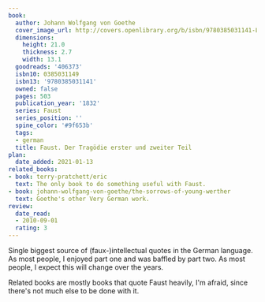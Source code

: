 ```yaml
---
book:
  author: Johann Wolfgang von Goethe
  cover_image_url: http://covers.openlibrary.org/b/isbn/9780385031141-L.jpg
  dimensions:
    height: 21.0
    thickness: 2.7
    width: 13.1
  goodreads: '406373'
  isbn10: 0385031149
  isbn13: '9780385031141'
  owned: false
  pages: 503
  publication_year: '1832'
  series: Faust
  series_position: ''
  spine_color: '#9f653b'
  tags:
  - german
  title: Faust. Der Tragödie erster und zweiter Teil
plan:
  date_added: 2021-01-13
related_books:
- book: terry-pratchett/eric
  text: The only book to do something useful with Faust.
- book: johann-wolfgang-von-goethe/the-sorrows-of-young-werther
  text: Goethe's other Very German work.
review:
  date_read:
  - 2010-09-01
  rating: 3
---
```


Single biggest source of (faux-)intellectual quotes in the German language. As most people, I enjoyed part one and was
baffled by part two. As most people, I expect this will change over the years.

Related books are mostly books that quote Faust heavily, I'm afraid, since there's not much else to be done with it.
